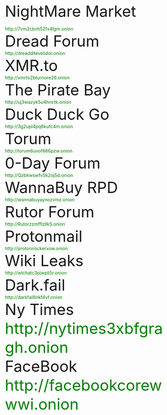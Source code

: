 <html lang="en-US">
  <head>
    <meta charset='utf-8'>
    <meta http-equiv="X-UA-Compatible" content="IE=edge">
    <meta name="viewport" content="width=device-width, initial-scale=1">
    <link rel="stylesheet" href="/hacker/assets/css/style.css?v=e193e8e825d1db5b6c1761cb8026a0d6f0e29142">
    <title>Practical Onions</title>
  </head>
    <body>
      <font size="20">NightMare Market</font><br><br>
            <font color="green">http://7vm2cbvh52fx4lgm.onion</font><br>
      <font size="20">Dread Forum</font><br>
            <font color="green">http://dreadditevelidot.onion</font><br>
      <font size="20">XMR.to</font><br>
            <font color="green">http://xmrto2bturnore26.onion</font><br>
      <font size="20">The Pirate Bay</font><br>
            <font color="green">http://uj3wazyk5u4hnvtk.onion</font><br>   
      <font size="20">Duck Duck Go</font><br>
            <font color="green">http://3g2upl4pq6kufc4m.onion</font><br>
      <font size="20">Torum</font><br>
            <font color="green">http://torum6uvof666pzw.onion</font><br>
      <font size="20">0-Day Forum</font><br>
            <font color="green">http://Qzbkwswfv5k2oj5d.onion</font><br>
      <font size="20">WannaBuy RPD</font><br>
            <font color="green">http://wannabuyaynozvmz.onion</font><br>
      <font size="20">Rutor Forum</font><br>
             <font color="green">http://Rutorzzmfflzllk5.onion</font><br>
      <font size="20">Protonmail</font><br>
             <font color="green">http://protonirockerxow.onion</font><br>
      <font size="20">Wiki Leaks</font><br>
             <font color="green">http://wlchatc3pjwpli5r.onion</font><br>  
      <font size="20">Dark.fail</font><br>
             <font color="green">http://darkfailllnkf4vf.onion</font><br>
      <font size="20">Ny Times</h1><br>
             <font color="green">http://nytimes3xbfgragh.onion</font><br>
      <font size="20">FaceBook</font><br>
             <font color="green">http://facebookcorewwwi.onion</font><br>
    </body>
</html>

